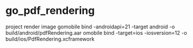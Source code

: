 # go_pdf_rendering
project render image 
gomobile bind -androidapi=21 -target android -o build/android/pdfRendering.aar
omobile bind -target=ios -iosversion=12 -o build/ios/PdfRendering.xcframework